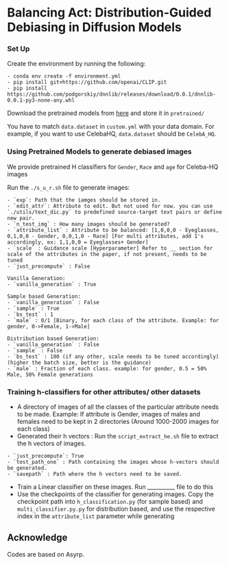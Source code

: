 
# Balancing Act: Distribution-Guided Debiasing in Diffusion Models

<!--- [![arXiv](https://img.shields.io/badge/arXiv-2110.02711-red)](https://arxiv.org/abs/2210.10960) [![project_page](https://img.shields.io/badge/project_page-orange)](https://kwonminki.github.io/Asyrp/) 


> **Diffusion Models already have a Semantic Latent Space**<br>
> [Mingi Kwon](https://drive.google.com/file/d/1d1TOCA20KmYnY8RvBvhFwku7QaaWIMZL/view?usp=share_link), [Jaeseok Jeong](https://drive.google.com/file/d/14uHCJLoR1AFydqV_neGjl1H2rjN4HBdv/view), [Youngjung Uh](https://vilab.yonsei.ac.kr/member/professor) <br>
> Arxiv preprint.
> 
>**Abstract**: <br>
Diffusion models achieve outstanding generative performance in various domains. Despite their great success, they lack semantic latent space which is essential for controlling the generative process. To address the problem, we propose asymmetric reverse process (Asyrp) which discovers the semantic latent space in frozen pretrained diffusion models. Our semantic latent space, named h-space, has nice properties for accommodating semantic image manipulation: homogeneity, linearity, robustness, and consistency across timesteps. In addition, we introduce a principled design of the generative process for versatile editing and quality boosting by quantifiable measures: editing strength of an interval and quality deficiency at a timestep. Our method is applicable to various architectures (DDPM++, iDDPM, and ADM) and datasets (CelebA-HQ, AFHQ-dog, LSUN-church, LSUN-bedroom, and METFACES). 
 

## Description
This repo includes the official Pytorch implementation of **Asyrp**: Diffusion Models already have a Semantic Latent Space.

- **Asyrp** allows using *h-space*, the bottleneck of the U-Net, as a semantic latent space of diffusion models.

![image](https://user-images.githubusercontent.com/33779055/210209549-500e57d1-0a38-4167-a437-f1dcc44b5a5a.png) ![image](https://user-images.githubusercontent.com/33779055/210209586-096ec082-f2d2-4690-84c9-ce0143361069.png) ![image](https://user-images.githubusercontent.com/33779055/210209619-6091bf02-e81b-468f-a2d0-df893040ab66.png)

Edited real images (Top) as `Happy dog` (Bottom). So cute!!





## Getting Started
We recommend running our code using NVIDIA GPU + CUDA, CuDNN.

### Pretrained Models for Asyrp
Asyrp works on the checkpoints of pretrained diffusion models.


| Image Type to Edit |Size| Pretrained Model | Dataset | Reference Repo. 
|---|---|---|---|---
| Human face |256×256| Diffusion (Auto) | [CelebA-HQ](https://arxiv.org/abs/1710.10196) | [SDEdit](https://github.com/ermongroup/SDEdit)
| Human face |256×256| [Diffusion](https://1drv.ms/u/s!AkQjJhxDm0Fyhqp_4gkYjwVRBe8V_w?e=Et3ITH) | [CelebA-HQ](https://arxiv.org/abs/1710.10196) | [P2 weighting](https://github.com/jychoi118/P2-weighting)
| Human face |256×256| [Diffusion](https://1drv.ms/u/s!AkQjJhxDm0Fyhqp_4gkYjwVRBe8V_w?e=Et3ITH) | [FFHQ](https://arxiv.org/abs/1812.04948) | [P2 weighting](https://github.com/jychoi118/P2-weighting)
| Church |256×256| Diffusion (Auto) | [LSUN-Bedroom](https://www.yf.io/p/lsun) | [SDEdit](https://github.com/ermongroup/SDEdit) 
| Bedroom |256×256| Diffusion (Auto) | [LSUN-Church](https://www.yf.io/p/lsun) | [SDEdit](https://github.com/ermongroup/SDEdit) 
| Dog face |256×256| [Diffusion](https://1drv.ms/u/s!AkQjJhxDm0Fyhqp_4gkYjwVRBe8V_w?e=Et3ITH) | [AFHQ-Dog](https://arxiv.org/abs/1912.01865) | [ILVR](https://github.com/jychoi118/ilvr_adm)
| Painting face |256×256| [Diffusion](https://1drv.ms/u/s!AkQjJhxDm0Fyhqp_4gkYjwVRBe8V_w?e=Et3ITH) | [METFACES](https://arxiv.org/abs/2006.06676) | [P2 weighting](https://github.com/jychoi118/P2-weighting)
| ImageNet |256x256| [Diffusion](https://openaipublic.blob.core.windows.net/diffusion/jul-2021/256x256_diffusion_uncond.pt) | [ImageNet](https://image-net.org/index.php) | [Guided Diffusion](https://github.com/openai/guided-diffusion)

- The pretrained Diffuson models on 256x256 images in [CelebA-HQ](https://arxiv.org/abs/1710.10196), [LSUN-Church](https://www.yf.io/p/lsun), and [LSUN-Bedroom](https://www.yf.io/p/lsun) are automatically downloaded in the code. (codes from [DiffusionCLIP](https://github.com/gwang-kim/DiffusionCLIP))
- In contrast, you need to download the models pretrained on other datasets in the table and put it in the `./pretrained` directory. 
- You can manually revise the checkpoint paths and names in the `./configs/paths_config.py` file.

- We used CelebA-HQ pretrained model from SDEdit but we found from P2 weighting is better. **We highly recommend to use P2 weighting models rather than SDEdit.**
 --->
### Set Up 
Create the environment by running the following:
```
- conda env create -f environment.yml
- pip install git+https://github.com/openai/CLIP.git
- pip install https://github.com/podgorskiy/dnnlib/releases/download/0.0.1/dnnlib-0.0.1-py3-none-any.whl
```
Download the pretrained models from [here](https://1drv.ms/u/s!AkQjJhxDm0Fyhqp_4gkYjwVRBe8V_w?e=Et3ITH) and store it in `pretrained/`

You have to match `data.dataset` in `custom.yml` with your data domain. For example, if you want to use CelebaHQ, `data.dataset` should be `CelebA_HQ`. 

### Using Pretrained Models to generate debiased images
We provide pretrained H classifiers for  `Gender`, `Race` and `age` for Celeba-HQ images

Run the `./s_u_r.sh` file to generate images:

```
- `exp`: Path that the iamges should be stored in.
- `edit_attr`: Attribute to edit. But not used for now. you can use `./utils/text_dic.py` to predefined source-target text pairs or define new pair. 
- `n_test_img` : How many images should be generated?
- `attribute_list` : Attribute to be balanced: [1,0,0,0 - Eyeglasses, 0,1,0,0 - Gender, 0,0,1,0 - Race] [For multi attributes, add 1's accordingly, ex: 1,1,0,0 = Eyeglasses+ Gender]
- `scale` : Guidance scale [Hyperparameter] Refer to __ section for scale of the attributes in the paper, if not present, needs to be tuned
- `just_precompute` : False

Vanilla Generation:
- `vanilla_generation` : True

Sample based Generation:
- `vanilla_generation` : False
- `sample` : True
- `bs_test` : 1
- `male` : 0/1 [Binary, for each class of the attribute. Example: for gender, 0->Female, 1->Male]

Distribution based Generation:
- `vanilla_generation` : False
- `sample` : False
- `bs_test` : 100 (if any other, scale needs to be tuned accordingly) (higher the batch size, better is the guidance)
- `male` : Fraction of each class. example: for gender, 0.5 = 50% Male, 50% Female generations
```

### Training h-classifiers for other attributes/ other datasets
- A directory of images of all the classes of the particular attribute needs to be made. Example: If attribute is Gender, images of males and females need to be kept in 2 directories (Around 1000-2000 images for each class)
- Generated their h vectors :
    Run the  `script_extract_he.sh` file to extract the h vectors of images.

```
- `just_precompute`: True
- `test_path_one` : Path containing the images whose h-vectors should be generated.
- `savepath` : Path where the h vectors need to be saved.
```
- Train a Linear classifier on these images. Run __________ file to do this
- Use the checkpoints of the classifier for generating images. Copy the checkpoint path into `h_classification.py` (for sample based) and `multi_classifier.py.py` for distribution based, and use the respective index in the  `attribute_list` parameter while generating


## Acknowledge
Codes are based on Asyrp.
